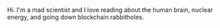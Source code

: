 Hi. I'm a mad scientist and I love reading about the human brain, nuclear energy, and going down blockchain rabbitholes.
